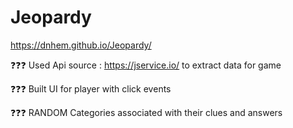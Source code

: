 # Jeopardy

https://dnhem.github.io/Jeopardy/

❓❓❓ Used Api source : https://jservice.io/ to extract data for game

❓❓❓ Built UI for player with click events 

❓❓❓ RANDOM Categories associated with their clues and answers
